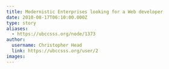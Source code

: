 ```yaml
---
title: Modernistic Enterprises looking for a Web developer 
date: 2010-08-17T06:10:00.000Z
type: story
aliases:
  - https://ubccsss.org/node/1373
author:
  username: Christopher Head
  link: https://ubccsss.org/user/2
images:
---
```


